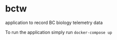 # bctw
application to record BC biology telemetry data

To run the application simply run ```docker-compose up```
